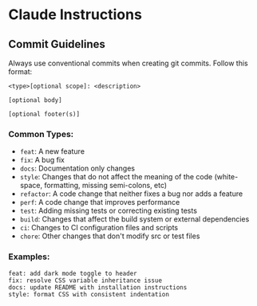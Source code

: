 # Claude Instructions

## Commit Guidelines

Always use conventional commits when creating git commits. Follow this format:

```
<type>[optional scope]: <description>

[optional body]

[optional footer(s)]
```

### Common Types:
- `feat`: A new feature
- `fix`: A bug fix
- `docs`: Documentation only changes
- `style`: Changes that do not affect the meaning of the code (white-space, formatting, missing semi-colons, etc)
- `refactor`: A code change that neither fixes a bug nor adds a feature
- `perf`: A code change that improves performance
- `test`: Adding missing tests or correcting existing tests
- `build`: Changes that affect the build system or external dependencies
- `ci`: Changes to CI configuration files and scripts
- `chore`: Other changes that don't modify src or test files

### Examples:
```
feat: add dark mode toggle to header
fix: resolve CSS variable inheritance issue
docs: update README with installation instructions
style: format CSS with consistent indentation
```